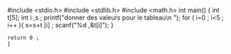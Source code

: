#include <stdio.h>
#include <stdlib.h>
#include <math.h>
int main() {
    int t[5];
    int i ,s ;
    printf("donner des valeurs pour le tableau\n ");
    for ( i=0 ; i<5 ; i++ ){
    s=s+t [i] ;
    scanf("%d ,&t[i]");
    }
    
    return 0 ;
    }